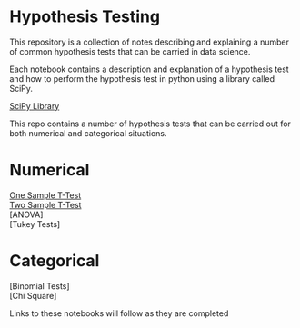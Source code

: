 # Hypothesis Testing

This repository is a collection of notes describing and explaining a number of common hypothesis tests that can be carried in data science.

Each notebook contains a description and explanation of a hypothesis test and how to perform the hypothesis test in python using a library called SciPy.

[SciPy Library](https://www.scipy.org/)

This repo contains a number of hypothesis tests that can be carried out for both numerical and categorical situations.

# Numerical
[One Sample T-Test](https://github.com/rosslogan702/hypothesis_testing_notes/blob/master/one_sample_t_tests.ipynb)  
[Two Sample T-Test](https://github.com/rosslogan702/hypothesis_testing_notes/blob/master/two_sample_t_test.ipynb)  
[ANOVA]  
[Tukey Tests]  

# Categorical
[Binomial Tests]  
[Chi Square]  

Links to these notebooks will follow as they are completed
